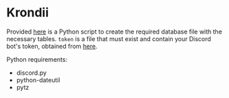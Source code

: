 # Krondii

Provided [here](https://gist.githubusercontent.com/Vesdii/6c8317f35a74584a63225e082893266a/raw/4f4f150bcf8d34fdd63c2d66255d66cc87586d0e/krondiidb_setup.py) is a Python script to create the required database file with the necessary tables.
`token` is a file that must exist and contain your Discord bot's token, obtained from [here](https://discordapp.com/developers/applications/).

Python requirements:  
- discord.py
- python-dateutil
- pytz
